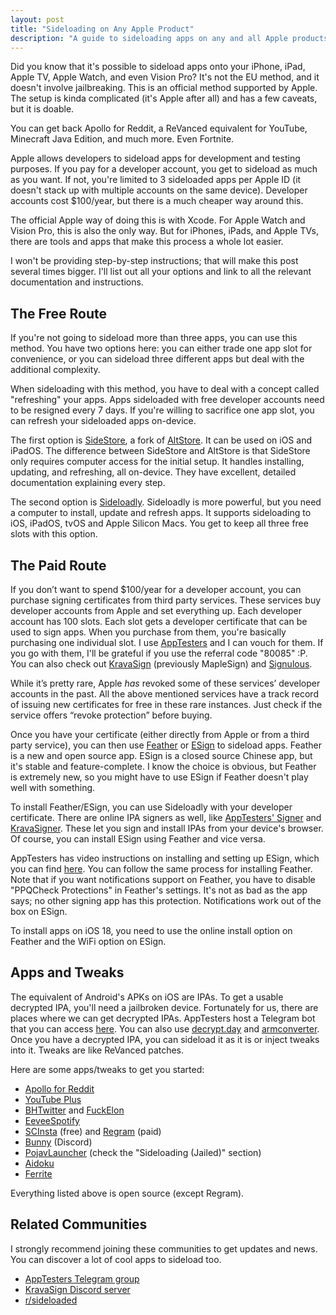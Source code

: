 ```yaml
---
layout: post
title: "Sideloading on Any Apple Product"
description: "A guide to sideloading apps on any and all Apple products."
---
```


Did you know that it's possible to sideload apps onto your iPhone, iPad, Apple TV, Apple Watch, and even Vision Pro? It's not the EU method, and it doesn't involve jailbreaking. This is an official method supported by Apple. The setup is kinda complicated (it's Apple after all) and has a few caveats, but it is doable.

You can get back Apollo for Reddit, a ReVanced equivalent for YouTube, Minecraft Java Edition, and much more. Even Fortnite.

Apple allows developers to sideload apps for development and testing purposes. If you pay for a developer account, you get to sideload as much as you want. If not, you're limited to 3 sideloaded apps per Apple ID (it doesn't stack up with multiple accounts on the same device). Developer accounts cost $100/year, but there is a much cheaper way around this.

The official Apple way of doing this is with Xcode. For Apple Watch and Vision Pro, this is also the only way. But for iPhones, iPads, and Apple TVs, there are tools and apps that make this process a whole lot easier.

I won't be providing step-by-step instructions; that will make this post several times bigger. I'll list out all your options and link to all the relevant documentation and instructions.

## The Free Route

If you're not going to sideload more than three apps, you can use this method. You have two options here: you can either trade one app slot for convenience, or you can sideload three different apps but deal with the additional complexity.

When sideloading with this method, you have to deal with a concept called "refreshing" your apps. Apps sideloaded with free developer accounts need to be resigned every 7 days. If you're willing to sacrifice one app slot, you can refresh your sideloaded apps on-device.

The first option is [SideStore](https://sidestore.io/), a fork of [AltStore](https://altstore.io/). It can be used on iOS and iPadOS. The difference between SideStore and AltStore is that SideStore only requires computer access for the initial setup. It handles installing, updating, and refreshing, all on-device. They have excellent, detailed documentation explaining every step.

The second option is [Sideloadly](https://sideloadly.io/). Sideloadly is more powerful, but you need a computer to install, update and refresh apps. It supports sideloading to iOS, iPadOS, tvOS and Apple Silicon Macs. You get to keep all three free slots with this option.

## The Paid Route

If you don’t want to spend $100/year for a developer account, you can purchase signing certificates from third party services. These services buy developer accounts from Apple and set everything up. Each developer account has 100 slots. Each slot gets a developer certificate that can be used to sign apps. When you purchase from them, you're basically purchasing one individual slot. I use [AppTesters](https://apptesters.org/) and I can vouch for them. If you go with them, I'll be grateful if you use the referral code "80085" :P. You can also check out [KravaSign](https://kravasign.com/) (previously MapleSign) and [Signulous](https://www.signulous.com/).

While it’s pretty rare, Apple _has_ revoked some of these services’ developer accounts in the past. All the above mentioned services have a track record of issuing new certificates for free in these rare instances. Just check if the service offers “revoke protection” before buying.

Once you have your certificate (either directly from Apple or from a third party service), you can then use [Feather](https://github.com/khcrysalis/Feather) or [ESign](https://esign.yyyue.xyz/) to sideload apps. Feather is a new and open source app. ESign is a closed source Chinese app, but it's stable and feature-complete. I know the choice is obvious, but Feather is extremely new, so you might have to use ESign if Feather doesn't play well with something.

To install Feather/ESign, you can use Sideloadly with your developer certificate. There are online IPA signers as well, like [AppTesters' Signer](https://sign.apptesters.org/) and [KravaSigner](https://sign.kravasign.com/). These let you sign and install IPAs from your device's browser. Of course, you can install ESign using Feather and vice versa.

AppTesters has video instructions on installing and setting up ESign, which you can find [here](https://apptesters.org/instructions/). You can follow the same process for installing Feather. Note that if you want notifications support on Feather, you have to disable "PPQCheck Protections" in Feather's settings. It's not as bad as the app says; no other signing app has this protection. Notifications work out of the box on ESign.

To install apps on iOS 18, you need to use the online install option on Feather and the WiFi option on ESign.

## Apps and Tweaks

The equivalent of Android's APKs on iOS are IPAs. To get a usable decrypted IPA, you'll need a jailbroken device. Fortunately for us, there are places where we can get decrypted IPAs. AppTesters host a Telegram bot that you can access [here](https://t.me/AppleTesters/58881). You can also use [decrypt.day](https://decrypt.day/) and [armconverter](https://armconverter.com/decryptedappstore/us). Once you have a decrypted IPA, you can sideload it as it is or inject tweaks into it. Tweaks are like ReVanced patches.

Here are some apps/tweaks to get you started:

- [Apollo for Reddit](https://balackburn.github.io/Apollo/)
- [YouTube Plus](https://github.com/dayanch96/YTLite)
- [BHTwitter](https://github.com/BandarHL/BHTwitter) and [FuckElon](https://github.com/ghl3m0n/FuckElon/)
- [EeveeSpotify](https://github.com/whoeevee/EeveeSpotify)
- [SCInsta](https://github.com/SoCuul/SCInsta) (free) and [Regram](https://regram.fouadraheb.com/) (paid)
- [Bunny](https://github.com/pyoncord/BunnyTweak) (Discord)
- [PojavLauncher](https://pojavlauncherteam.github.io/INSTALL.html#ios) (check the "Sideloading (Jailed)" section)
- [Aidoku](https://aidoku.app/)
- [Ferrite](https://www.kingbri.dev/ferrite)

Everything listed above is open source (except Regram).

## Related Communities

I strongly recommend joining these communities to get updates and news. You can discover a lot of cool apps to sideload too.

- [AppTesters Telegram group](https://t.me/AppleTesters)
- [KravaSign Discord server](https://discord.gg/kravasign)
- [r/sideloaded](https://reddit.com/r/sideloaded)
